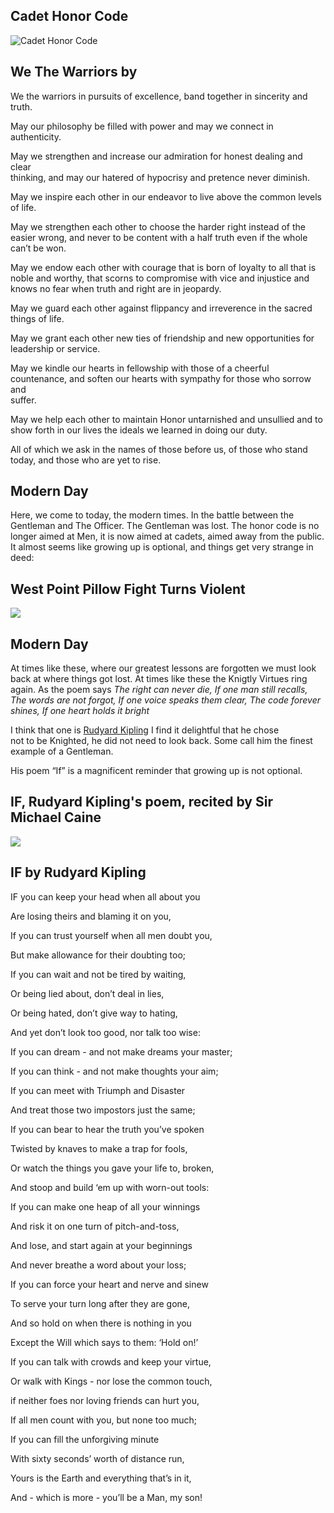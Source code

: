 Cadet Honor Code
----------------

![Cadet Honor Code](/image/honor-code.jpg)

We The Warriors by
------------------

We the warriors in pursuits of excellence, band together in sincerity and  
truth.

May our philosophy be filled with power and may we connect in authenticity.

May we strengthen and increase our admiration for honest dealing and clear  
thinking, and may our hatered of hypocrisy and pretence never diminish.

May we inspire each other in our endeavor to live above the common levels  
of life.

May we strengthen each other to choose the harder right instead of the  
easier wrong, and never to be content with a half truth even if the whole  
can’t be won.

May we endow each other with courage that is born of loyalty to all that is  
noble and worthy, that scorns to compromise with vice and injustice and  
knows no fear when truth and right are in jeopardy.

May we guard each other against flippancy and irreverence in the sacred  
things of life.

May we grant each other new ties of friendship and new opportunities for  
leadership or service.

May we kindle our hearts in fellowship with those of a cheerful  
countenance, and soften our hearts with sympathy for those who sorrow and  
suffer.

May we help each other to maintain Honor untarnished and unsullied and to  
show forth in our lives the ideals we learned in doing our duty.

All of which we ask in the names of those before us, of those who stand  
today, and those who are yet to rise.

Modern Day
----------

Here, we come to today, the modern times. In the battle between the  
Gentleman and The Officer. The Gentleman was lost. The honor code is no  
longer aimed at Men, it is now aimed at cadets, aimed away from the public.  
It almost seems like growing up is optional, and things get very strange in  
deed:

West Point Pillow Fight Turns Violent
-------------------------------------

[![](/image/yid-85dhw7nulb4.jpg)](https://www.youtube.com/watch?v=85dhw7nulb4)

Modern Day
----------

At times like these, where our greatest lessons are forgotten we must look  
back at where things got lost. At times like these the Knigtly Virtues ring  
again. As the poem says _The right can never die, If one man still recalls,  
The words are not forgot, If one voice speaks them clear, The code forever  
shines, If one heart holds it bright_

I think that one is [Rudyard Kipling](https://en.wikipedia.org/wiki/Rudyard_Kipling) I find it delightful that he chose  
not to be Knighted, he did not need to look back. Some call him the finest  
example of a Gentleman.

His poem “If” is a magnificent reminder that growing up is not optional.

IF, Rudyard Kipling's poem, recited by Sir Michael Caine
--------------------------------------------------------

[![](/image/yid-EEFMVIfl2UY.jpg)](https://www.youtube.com/watch?v=EEFMVIfl2UY)

IF by Rudyard Kipling
---------------------

IF you can keep your head when all about you

Are losing theirs and blaming it on you,

If you can trust yourself when all men doubt you,

But make allowance for their doubting too;

If you can wait and not be tired by waiting,

Or being lied about, don’t deal in lies,

Or being hated, don’t give way to hating,

And yet don’t look too good, nor talk too wise:

If you can dream - and not make dreams your master;

If you can think - and not make thoughts your aim;

If you can meet with Triumph and Disaster

And treat those two impostors just the same;

If you can bear to hear the truth you’ve spoken

Twisted by knaves to make a trap for fools,

Or watch the things you gave your life to, broken,

And stoop and build ‘em up with worn-out tools:

If you can make one heap of all your winnings

And risk it on one turn of pitch-and-toss,

And lose, and start again at your beginnings

And never breathe a word about your loss;

If you can force your heart and nerve and sinew

To serve your turn long after they are gone,

And so hold on when there is nothing in you

Except the Will which says to them: ‘Hold on!’

If you can talk with crowds and keep your virtue,

Or walk with Kings - nor lose the common touch,

if neither foes nor loving friends can hurt you,

If all men count with you, but none too much;

If you can fill the unforgiving minute

With sixty seconds’ worth of distance run,

Yours is the Earth and everything that’s in it,

And - which is more - you’ll be a Man, my son!